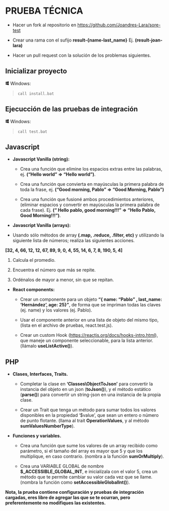 # PRUEBA TÉCNICA

- Hacer un fork al repositorio en https://github.com/Joandres-Lara/sore-test

- Crear una rama con el sufijo **result-{name-last_name}** Ej. **(result-joan-lara)**

- Hacer un pull request con la solución de los problemas siguientes.

## Inicializar proyecto

<img src="src/windows-icon.png"
     alt="Markdown Monster icon"
     width="12px"/> Windows:

> `call install.bat`

## Ejecucción de las pruebas de integración
<img src="src/windows-icon.png"
     alt="Markdown Monster icon"
     width="12px" /> Windows:

> `call test.bat`

## Javascript

- **Javascript Vanilla (string):**

  - Crea una función que elimine los espacios extras entre las palabras, ej. **(“Hello   world” => “Hello world”)**.

  - Crea una función que convierta en mayúsculas la primera palabra de toda la frase, ej. **(“Good morning, Pablo” => “Good Morning, Pablo”)**

  - Crea una función que fusioné ambos procedimientos anteriores, (eliminar espacios y convertir en mayúsculas la primera palabra de cada frase). Ej. **(“    Hello pablo,      good morning!!!” => “Hello Pablo, Good Morning!!!”)**.

-	**Javascript Vanilla (arrays):**

  - Usando sólo métodos de array **(.map, .reduce, .filter, etc)** y utilizando la siguiente lista de números; realiza las siguientes acciones.

   **[32, 4, 66, 12, 12, 67, 89, 9, 0, 4, 55, 14, 6, 7, 8, 190, 5, 4]**
   
   1. Calcula el promedio.

   2. Encuentra el número que más se repite.
   
   3. Ordénalos de mayor a menor, sin que se repitan.

- **React components:**

  - Crear un componente para un objeto **“{ name: “Pablo” , last_name: ‘Hernández’, age: 25}”**, de forma que se impriman todas las claves (ej. name) y los valores (ej. Pablo).

  - Usar el componente anterior en una lista de objeto del mismo tipo, (lista en el archivo de pruebas, react.test.js).

  - Crear un custom Hook (https://reactjs.org/docs/hooks-intro.html), que maneje un componente seleccionable, para la lista anterior. (llámalo **useListActive()**).

## PHP

- **Clases, Interfaces, Traits.**

  - Completar la clase en **‘Classes\ObjectToJson’** para convertir la instancia del objeto en un json (**toJson()**), y el método estático (**parse()**) para convertir un string-json en una instancia de la propia clase.

  - Crear un Trait que tenga un método para sumar todos los valores disponibles en la propiedad ‘$value’, que sean un entero o número de punto flotante. (llama al trait **OperationValues**, y al método **sumValuesNumberType**).

- **Funciones y variables.**

  - Crea una función que sume los valores de un array recibido como parámetro, si el tamaño del array es mayor que 5 y que los multiplique, en caso contrario. (nombra a la función **sumOrMultiply**).

  - Crea una VARIABLE GLOBAL de nombre **$_ACCESSIBLE_GLOBAL_INT**, e inicialízala con el valor 5, crea un método que te permite cambiar su valor cada vez que se llame. (nombra la función como **setAccessibleGlobalInt()**).

**Nota, la prueba contiene configuración y pruebas de integración cargadas, eres libre de agregar las que se te ocurran, pero preferentemente no modifiques las existentes.**

